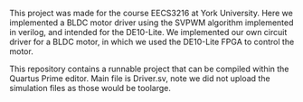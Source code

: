 This project was made for the course EECS3216 at York University. Here we implemented a BLDC motor driver using the SVPWM algorithm implemented in verilog, and intended for the DE10-Lite.
We implemented our own circuit driver for a BLDC motor, in which we used the DE10-Lite FPGA to control the motor.

This repository contains a runnable project that can be compiled within the Quartus Prime editor. Main file is Driver.sv, note we did not upload the simulation files as those would be toolarge.
